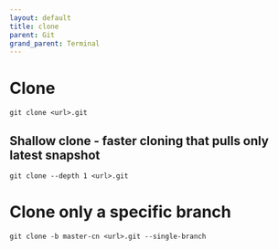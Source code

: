 ```yaml
---
layout: default
title: clone 
parent: Git
grand_parent: Terminal
---
```

 
# Clone

``` 
git clone <url>.git
```

## Shallow clone - faster cloning that pulls only latest snapshot

```
git clone --depth 1 <url>.git
```

# Clone only a specific branch

```
git clone -b master-cn <url>.git --single-branch
```
